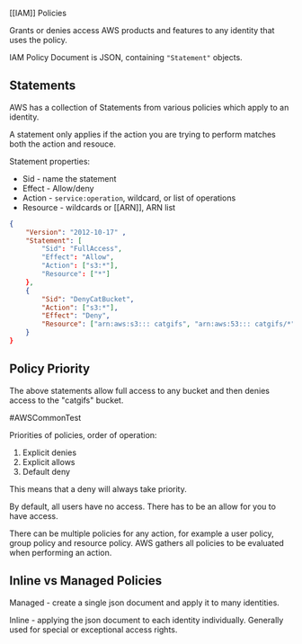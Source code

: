 [[IAM]] Policies

Grants or denies access AWS products and features to any identity that uses the policy.

IAM Policy Document is JSON, containing `"Statement"` objects.

## Statements

AWS has a collection of Statements from various policies which apply to an identity.

A statement only applies if the action you are trying to perform matches both the action and resouce.

Statement properties:
- Sid - name the statement
- Effect - Allow/deny
- Action - `service:operation`, wildcard, or list of operations
- Resource - wildcards or [[ARN]], ARN list

```json
{
	"Version": "2012-10-17" ,
	"Statement": [
		"Sid": "FullAccess",
		"Effect": "Allow",
		"Action": ["s3:*"],
		"Resource": ["*"]
	},
	{
		"Sid": "DenyCatBucket",
		"Action": ["s3:*"],
		"Effect": "Deny",
		"Resource": ["arn:aws:s3::: catgifs", "arn:aws:53::: catgifs/*" ]
	}
}
```

## Policy Priority

The above statements allow full access to any bucket and then denies access to the "catgifs" bucket.

#AWSCommonTest 

Priorities of policies, order of operation:
1) Explicit denies
2) Explicit allows
3) Default deny

This means that a deny will always take priority.

By default, all users have no access. There has to be an allow for you to have access.

There can be multiple policies for any action, for example a user policy, group policy and resource policy. AWS gathers all policies to be evaluated when performing an action.

## Inline vs Managed Policies

Managed - create a single json document and apply it to many identities.

Inline - applying the json document to each identity individually. Generally used for special or exceptional access rights.



